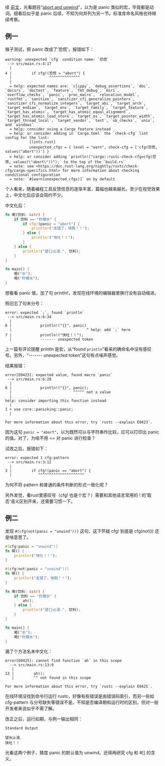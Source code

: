 
续 [前文](https://zhuanlan.zhihu.com/p/17837138618)，光看题目“[abort and unwind](https://doc.rust-lang.org/rust-by-example/error/abort_unwind.html)”，以为是 panic 类似的宏，毕竟都是动词。细看后似乎是 panic 后续，不知为何并列为另一节。标准库命名风格也待继续考察。

## 例一

猴子测试，把 panic 改成了‘恐慌’，报错如下：

```
warning: unexpected `cfg` condition name: `恐慌`
 --> src/main.rs:4:17
  |
4 |         if cfg!(恐慌 = "abort") {
  |                 ^^^^^^^^^^^^^^
  |
  = help: expected names are: `clippy`, `debug_assertions`, `doc`, `docsrs`, `doctest`, `feature`, `fmt_debug`, `miri`, `overflow_checks`, `panic`, `proc_macro`, `relocation_model`, `rustfmt`, `sanitize`, `sanitizer_cfi_generalize_pointers`, `sanitizer_cfi_normalize_integers`, `target_abi`, `target_arch`, `target_endian`, `target_env`, `target_family`, `target_feature`, `target_has_atomic`, `target_has_atomic_equal_alignment`, `target_has_atomic_load_store`, `target_os`, `target_pointer_width`, `target_thread_local`, `target_vendor`, `test`, `ub_checks`, `unix`, and `windows`
  = help: consider using a Cargo feature instead
  = help: or consider adding in `Cargo.toml` the `check-cfg` lint config for the lint:
           [lints.rust]
           unexpected_cfgs = { level = "warn", check-cfg = ['cfg(恐慌, values("abort"))'] }
  = help: or consider adding `println!("cargo::rustc-check-cfg=cfg(恐慌, values(\"abort\"))");` to the top of the `build.rs`
  = note: see <https://doc.rust-lang.org/nightly/rustc/check-cfg/cargo-specifics.html> for more information about checking conditional configuration
  = note: `#[warn(unexpected_cfgs)]` on by default
```

个人看来，随着编程工具反馈信息的逐渐丰富，篇幅也越来越长。至少在视觉效果上，中文化后应该会简约不少。

中文化后：

```rust
fn 喝(饮料: &str) {
    if 饮料 == "柠檬水" {
        if cfg!(panic = "abort") {
            println!("走错了，快跑！！");
        } else {
            println!("快吐！！");
        }
    } else {
        println!("望{}止渴.", 饮料);
    }
}

fn main() {
    喝("水");
    喝("柠檬水");
}
```

想看看 panic 值，加了句 println!，发现在线环境的编辑器里换行没有自动缩进。

照旧忘了句末分号：

```
error: expected `;`, found `println`
 --> src/main.rs:6:34
  |
6 |             println!("{}", panic)
  |                                  ^ help: add `;` here
7 |             println!("快吐！！");
  |             ------- unexpected token
```

上一篇有评论提醒 println 是宏，从“found `println`”看来的确命名中没有感叹号。另外，“------- unexpected token”这句有点噪声感觉。

结果报错：

```
error[E0423]: expected value, found macro `panic`
 --> src/main.rs:6:28
  |
6 |             println!("{}", panic);
  |                            ^^^^^ not a value
  |
help: consider importing this function instead
  |
1 + use core::panicking::panic;
  |

For more information about this error, try `rustc --explain E0423`.
```

因为这句 `panic = "abort"`，以为既然可以与字符串作比较，应可以打印出 panic 的值。对了，为啥不用 == 对 panic 进行检查？

试改之后，报错如下：

```
error: expected 1 cfg-pattern
 --> src/main.rs:3:12
  |
3 |         if cfg!(panic == "abort") {
  |            ^^^^^^^^^^^^^^^^^^^^^
```

为何不将 pattern 和普通的条件判断的形式一致化呢？

另外发觉，看rust里感叹号（cfg! 也是个宏？）需要和其他语言常用的 ! 的‘取否’语义区别开来，还需要习惯一下。

## 例二

发现 `#[cfg(not(panic = "unwind"))]` 这句，这下怀疑 cfg! 到底是 cfg(not()) 还是啥意思了。

```rust
#[cfg(panic = "unwind")]
fn 啊() {
    println!("快吐！！");
}

#[cfg(not(panic = "unwind"))]
fn 啊() {
    println!("走错了，快跑！！");
}

fn 喝(饮料: &str) {
    if 饮料 == "柠檬水" {
        ah();
    } else {
        println!("望{}止渴.", 饮料);
    }
}

fn main() {
    喝("水");
    喝("柠檬水");
}
```

漏了个方法名未中文化：

```
error[E0425]: cannot find function `ah` in this scope
  --> src/main.rs:13:9
   |
13 |         ah();
   |         ^^ not found in this scope

For more information about this error, try `rustc --explain E0425`.
```

在线环境没找到命令行运行 rustc，好像有些错误是由错误码索引，而另一些如 cfg-pattern 与分号缺失等错误不是。不知是否编译期和运行时的区别，但对一般开发者来说似乎不需了解。

改正之后，运行如期，与例一输出相同：

```
Standard Output

望水止渴.
快吐！！
```

光看这两个例子，猜度 panic 的默认值为 unwind。还得再研究 cfg 和 #[] 的含义。
